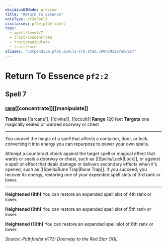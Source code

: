 ```yaml
---
obsidianUIMode: preview
title: "Return To Essence"
noteType: pf2eSpell
cssclasses: pf2e,pf2e-spell
tags:
  - spell/level/7
  - trait/concentrate
  - trait/manipulate
  - trait/rare
aliases: "Compendium.pf2e.spells-srd.Item.v8VnSMzaSYwkq6c7" 
---
```

# Return To Essence  `pf2:2`  
## Spell 7
### [rare](rare "Rare Rarity Trait")[[concentrate]][[manipulate]]
**Traditions** [[arcane]], [[divine]], [[occult]]
**Range** 120 feet
**Targets** one magically sealed or warded doorway or chest
* * * 
You unravel the magic of a spell that affects a container, door, or lock, converting it into energy you can repurpose to power your own spells.

Attempt a counteract check against the target spell or magical effect that wards or seals a doorway or chest, such as [[Spells/Lock|Lock]], or against a spell or effect that deals damage or delivers secondary effects when it's opened, such as [[Spells/Rune Trap|Rune Trap]]. If you succeed, you recover its energy, restoring one of your expended spell slots of 3rd rank or lower.

* * *

**Heightened (8th)** You can restore an expended spell slot of 4th rank or lower.

**Heightened (9th)** You can restore an expended spell slot of 5th rank or lower.

**Heightened (10th)** You can restore an expended spell slot of 6th rank or lower.

*Source: Pathfinder #173: Doorway to the Red Star*
*OGL*